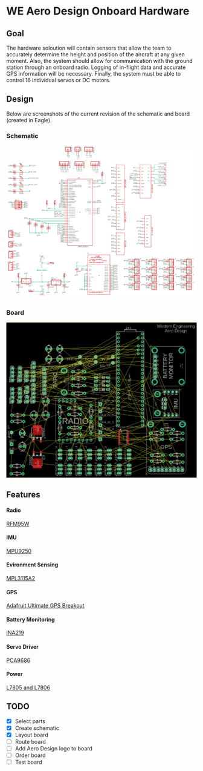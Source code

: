 # WE Aero Design Onboard Hardware

## Goal
The hardware soloution will contain sensors that allow the team to accurately determine the height and position of the aircraft at any given moment. Also, the system should allow for communication with the ground station through an onboard radio. Logging of in-flight data and accurate GPS information will be necessary. Finally, the system must be able to control 16 individual servos or DC motors.

## Design
Below are screenshots of the current revision of the schematic and board (created in Eagle).

### Schematic
![Schematic](./schematic_ref.png)
### Board
![board](./board_ref.png)

## Features
#### Radio
[RFM95W](https://www.adafruit.com/product/3072)

#### IMU
[MPU9250](https://www.sparkfun.com/products/13762)

#### Evironment Sensing
[MPL3115A2](https://www.adafruit.com/product/1893)

#### GPS
[Adafruit Ultimate GPS Breakout](https://www.adafruit.com/product/746?gclid=CjwKCAjwscDpBRBnEiwAnQ0HQNEhq5xu14W7TX12W0gVZqHBnbDJNApMf9mEeb73NOOZy2kR0mpCVRoCgI8QAvD_BwE)

#### Battery Monitoring
[INA219](https://www.adafruit.com/product/904)

#### Servo Driver
[PCA9686](https://cdn-shop.adafruit.com/datasheets/PCA9685.pdf)

#### Power
[L7805 and L7806](https://www.mouser.ca/datasheet/2/389/l78m-974157.pdf)

## TODO
- [x] Select parts
- [x] Create schematic
- [x] Layout board
- [ ] Route board
- [ ] Add Aero Design logo to board
- [ ] Order board
- [ ] Test board